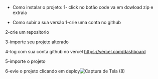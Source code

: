* Como instalar o projeto:
1- click no botão code va em dowload zip e extraia

* Como subir a sua versão 
1-crie uma conta no github

2-crie um repositorio

3-importe seu projeto alterado

4-log com sua conta github no vercel https://vercel.com/dashboard

5-importe o projeto

6-evie o projeto clicando em deploy![Captura de Tela (8)](https://user-images.githubusercontent.com/116607537/214971041-05c8f633-4e7e-4899-baa9-41530eacc75e.png)
